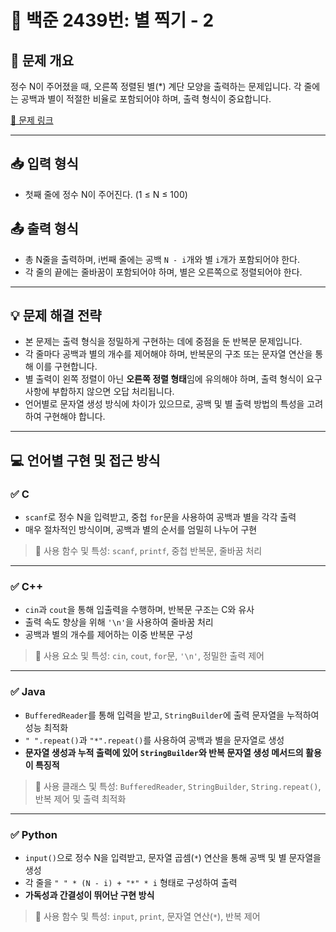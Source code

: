 # 📘 백준 2439번: 별 찍기 - 2

## 📝 문제 개요
정수 N이 주어졌을 때, 오른쪽 정렬된 별(*) 계단 모양을 출력하는 문제입니다. 각 줄에는 공백과 별이 적절한 비율로 포함되어야 하며, 출력 형식이 중요합니다.

[🔗 문제 링크](https://www.acmicpc.net/problem/2439)

---

## 📥 입력 형식
- 첫째 줄에 정수 N이 주어진다. (1 ≤ N ≤ 100)

## 📤 출력 형식
- 총 N줄을 출력하며, i번째 줄에는 공백 `N - i`개와 별 `i`개가 포함되어야 한다.
- 각 줄의 끝에는 줄바꿈이 포함되어야 하며, 별은 오른쪽으로 정렬되어야 한다.

---

## 💡 문제 해결 전략
- 본 문제는 출력 형식을 정밀하게 구현하는 데에 중점을 둔 반복문 문제입니다.
- 각 줄마다 공백과 별의 개수를 제어해야 하며, 반복문의 구조 또는 문자열 연산을 통해 이를 구현합니다.
- 별 출력이 왼쪽 정렬이 아닌 **오른쪽 정렬 형태**임에 유의해야 하며, 출력 형식이 요구 사항에 부합하지 않으면 오답 처리됩니다.
- 언어별로 문자열 생성 방식에 차이가 있으므로, 공백 및 별 출력 방법의 특성을 고려하여 구현해야 합니다.

---

## 💻 언어별 구현 및 접근 방식

### ✅ C
- `scanf`로 정수 N을 입력받고, 중첩 `for`문을 사용하여 공백과 별을 각각 출력
- 매우 절차적인 방식이며, 공백과 별의 순서를 엄밀히 나누어 구현

> 📌 사용 함수 및 특성: `scanf`, `printf`, 중첩 반복문, 줄바꿈 처리

---

### ✅ C++
- `cin`과 `cout`을 통해 입출력을 수행하며, 반복문 구조는 C와 유사
- 출력 속도 향상을 위해 `'\n'`을 사용하여 줄바꿈 처리
- 공백과 별의 개수를 제어하는 이중 반복문 구성

> 📌 사용 요소 및 특성: `cin`, `cout`, `for`문, `'\n'`, 정밀한 출력 제어

---

### ✅ Java
- `BufferedReader`를 통해 입력을 받고, `StringBuilder`에 출력 문자열을 누적하여 성능 최적화
- `" ".repeat()`과 `"*".repeat()`를 사용하여 공백과 별을 문자열로 생성
- **문자열 생성과 누적 출력에 있어 `StringBuilder`와 반복 문자열 생성 메서드의 활용이 특징적**

> 📌 사용 클래스 및 특성: `BufferedReader`, `StringBuilder`, `String.repeat()`, 반복 제어 및 출력 최적화

---

### ✅ Python
- `input()`으로 정수 N을 입력받고, 문자열 곱셈(`*`) 연산을 통해 공백 및 별 문자열을 생성
- 각 줄을 `" " * (N - i) + "*" * i` 형태로 구성하여 출력
- **가독성과 간결성이 뛰어난 구현 방식**

> 📌 사용 함수 및 특성: `input`, `print`, 문자열 연산(`*`), 반복 제어